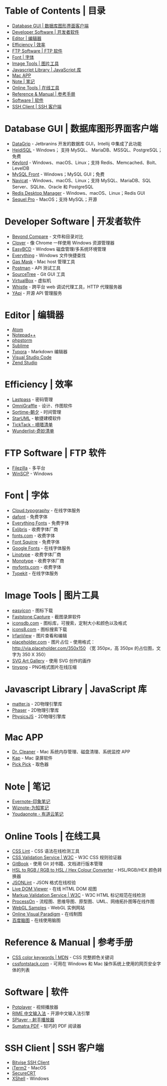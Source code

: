 Table of Contents | 目录
=================
   * [Database GUI | 数据库图形界面客户端](#database-gui--数据库图形界面客户端)
   * [Developer Software | 开发者软件](#developer-software--开发者软件)
   * [Editor | 编辑器](#editor--编辑器)
   * [Efficiency | 效率](#efficiency--效率)
   * [FTP Software | FTP 软件](#ftp-software--ftp-软件)
   * [Font | 字体](#font--字体)
   * [Image Tools | 图片工具](#image-tools--图片工具)
   * [Javascript Library | JavaScript 库](#javascript-library--javascript-库)
   * [Mac APP](#mac-app)
   * [Note | 笔记](#note--笔记)
   * [Online Tools | 在线工具](#online-tools--在线工具)
   * [Reference &amp; Manual | 参考手册](#reference--manual--参考手册)
   * [Software | 软件](#software--软件)
   * [SSH Client | SSH 客户端](#ssh-client--ssh-客户端)


# Database GUI | 数据库图形界面客户端
- [DataGrip](https://www.jetbrains.com/datagrip/) - Jetbranins 开发的数据库 GUI，Intellij 中集成了此功能
- [HeidiSQL](https://www.heidisql.com/) -  Windows； 支持 MySQL、 MariaDB、MSSQL、PostgreSQL；免费
- [Keylord](https://protonail.com/) -  Windows、macOS、Linux；支持 Redis、Memcached、Bolt、LevelDB
- [MySQL Front](http://www.mysqlfront.de/) - Windows；MySQL GUI；免费
- [Navicat](https://navicat.com) - Windows、macOS、Linux；支持 MySQL、MariaDB、SQL Server、SQLite、Oracle 和 PostgreSQL
- [Redis Desktop Manager](https://redisdesktop.com/) - Windows、macOS、Linux；Redis GUI
- [Sequel Pro](http://www.sequelpro.com/) - MacOS；支持 MySQL；开源


# Developer Software | 开发者软件
- [Beyond Compare](http://scootersoftware.com/) - 文件和目录对比
- [Clover](http://cn.ejie.me/) - 像 Chrome 一样使用 Windows 资源管理器
- [EasyBCD](http://neosmart.net/EasyBCD/) - Windows 磁盘管理/多系统环境管理
- [Everything](http://www.voidtools.com/) - Windows 文件快捷查找
- [Gas Mask](http://clockwise.ee/) - Mac host 管理工具
- [Postman](https://www.getpostman.com/) - API 测试工具
- [SourceTree](https://www.sourcetreeapp.com/) - Git GUI 工具
- [VirtualBox](https://www.virtualbox.org/) - 虚拟机
- [Whistle](http://wproxy.org/) - 跨平台 web 调试代理工具，HTTP 代理服务器
- [YApi](https://hellosean1025.github.io/yapi/) -  开源 API 管理服务


# Editor | 编辑器
- [Atom](https://atom.io/)
- [Notepad++](https://notepad-plus-plus.org/)
- [phpstorm](https://www.jetbrains.com/phpstorm/)
- [Sublime](https://www.sublimetext.com/)
- [Typora](https://typora.io/) - Markdown 编辑器
- [Visual Studio Code](https://code.visualstudio.com/)
- [Zend Studio](http://www.zend.com/en/products/studio)


# Efficiency | 效率
- [Lastpass](https://www.lastpass.com/) - 密码管理
- [OmniGraffle](https://www.omnigroup.com/omnigraffle) - 设计、作图软件
- [Sortime-朝夕](https://www.sortime.com/) - 时间管理
- [StarUML](http://staruml.io/) - 敏捷建模软件
- [TickTack - 嘀嗒清单](https://www.dida365.com)
- [Wunderlist-奇妙清单](https://www.wunderlist.com/)


# FTP Software | FTP 软件
- [Filezilla](https://filezilla-project.org/) - 多平台
- [WinSCP](https://winscp.net) - Windows


# Font | 字体
- [Cloud.typography](https://www.typography.com/cloud/welcome/) - 在线字体服务
- [dafont](https://www.dafont.com/) - 免费字体
- [Everything Fonts](https://everythingfonts.com/) - 免费字体
- [Exljbris](https://www.exljbris.com/) - 收费字体厂商
- [fonts.com](https://www.fonts.com/) - 收费字体
- [Font Squirre](https://www.fontsquirrel.com/) - 免费字体
- [Google Fonts](https://www.google.com/fonts) - 在线字体服务
- [Linotype](https://www.linotype.com/) - 收费字体厂商
- [Monotype](http://www.monotype.com/) - 收费字体厂商
- [myfonts.com](http://www.myfonts.com/) - 收费字体
- [Typekit](https://typekit.com/) - 在线字体服务


# Image Tools | 图片工具
- [easyicon](http://www.easyicon.net/) - 图标下载
- [Faststone Capture](http://faststone.org/) - 截图录屏软件
- [iconsdb.com](https://www.iconsdb.com/) - 图标库，可搜索，定制大小和颜色以及格式
- [icons8.com](https://icons8.com/) - 图标搜索下载
- [IrfanView](http://www.irfanview.com/) - 图片查看和编辑
- [placeholder.com](https://placeholder.com/) - 图片占位 - 使用格式：http://via.placeholder.com/350x150 （宽 350px，高 350px 的占位图，文字为 350 X 350）
- [SVG Art Gallery](http://www1.plurib.us/svg_gallery/) - 使用 SVG 创作的画作
- [tinypng](https://tinypng.com/) - PNG格式图片在线压缩


# Javascript Library | JavaScript 库
- [matter.js](http://brm.io/matter-js/) - 2D物理引擎库
- [Phaser](http://phaser.io/) - 2D物理引擎库
- [PhysicsJS](http://wellcaffeinated.net/PhysicsJS/) - 2D物理引擎库


# Mac APP
- [Dr. Cleaner](https://www.drcleaner.com/) - Mac 系统内存管理、磁盘清理、系统监控 APP
- [Kap](https://getkap.co/) - Mac 录屏软件
- [Pick Pick](https://meniny.cn/) - 取色器


# Note | 笔记
- [Evernote-印象笔记](https://www.yinxiang.com/)
- [Wiznote-为知笔记](http://www.wiz.cn/)
- [Youdaonote - 有道云笔记](http://note.youdao.com/)

# Online Tools | 在线工具

- [CSS Lint](http://csslint.net/) - CSS 语法在线检测工具
- [CSS Validation Service | W3C](http://jigsaw.w3.org/css-validator/) - W3C CSS 规则验证器
- [GitBook](https://www.gitbook.com/) - 使用 Git 对书籍、文档进行版本管理
- [HSL to RGB / RGB to HSL / Hex Colour Converter](http://serennu.com/colour/hsltorgb.php) - HSL/RGB/HEX 颜色转换器
- [JSONLint](https://jsonlint.com/) - JSON 格式在线校验
- [Live DOM Viewer](https://software.hixie.ch/utilities/js/live-dom-viewer/) - 在线 HTML DOM 视图
- [Markup Validation Service | W3C](https://validator.w3.org/) - W3C HTML 标记规范在线检测
- [ProcessOn](https://www.processon.com/) - 流程图、思维导图、原型图、UML、网络拓扑图等在线作图
- [WebGL Samples](http://webglsamples.org/) - WebGL 实例网站
- [Online Visual Paradigm](https://online.visual-paradigm.com) - 在线制图
- [百度脑图](https://naotu.baidu.com/) - 在线使用脑图

# Reference & Manual | 参考手册

- [CSS color keywords | MDN](https://developer.mozilla.org/en-US/docs/Web/CSS/color_value#Color_keywords) - CSS 完整颜色关键词
- [cssfontstack.com](https://www.cssfontstack.com/) - 可用在 Windows 和 Mac 操作系统上使用的网页安全字体的列表

# Software | 软件

- [Potplayer](http://potplayer.daum.net) - 视频播放器
- [RIME 中文输入法](https://rime.im/) - 开源中文输入法引擎
- [SPlayer - 射手播放器](https://splayer.org/)
- [Sumatra PDF](https://www.sumatrapdfreader.org/download-free-pdf-viewer.html) - 轻巧的 PDF 阅读器


# SSH Client | SSH 客户端
- [Bitvise SSH Client](https://www.bitvise.com)
- [iTerm2](https://iterm2.com/) - MacOS
- [SecureCRT](https://www.vandyke.com/products/securecrt/)
- [XShell](http://www.netsarang.com/products/xsh_overview.html) - Windows

